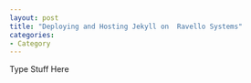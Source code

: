 ```yaml
---
layout: post
title: "Deploying and Hosting Jekyll on  Ravello Systems"
categories:
- Category
---
```

Type Stuff Here
